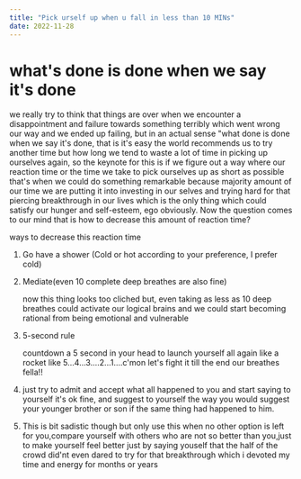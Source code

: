 ```yaml
---
title: "Pick urself up when u fall in less than 10 MINs"
date: 2022-11-28
---
```


#  what's done is done when we say it's done

we really try to think that things are over when we encounter a disappointment and failure towards something terribly which went wrong our way and we ended up failing, but in an actual sense "what done is done when we say it's done, that is it's easy the world recommends us to try another time but how long we tend to waste a lot of time in picking up ourselves again, so the keynote for this is if we figure out a way where our reaction time or the time we take to pick ourselves up as short as possible that's when we could do something remarkable because majority amount of our time we are putting it into investing in our selves and trying hard for that piercing breakthrough in our lives which is the only thing which could satisfy our hunger and self-esteem, ego obviously. Now the question comes to our mind that is how to decrease this amount of reaction time?

ways to decrease this reaction time

1) Go have a shower (Cold or hot according to your preference, I  prefer cold)

2) Mediate(even 10 complete deep breathes are also fine)

    now this thing looks too cliched but, even taking as less as 10 deep breathes could activate our logical brains and we could start becoming rational from being emotional and vulnerable 

3) 5-second rule

    countdown a 5 second in your head to launch yourself all again like a rocket like 5...4...3....2...1....c'mon let's fight it till the end our breathes fella!!

4) just try to admit and accept what all happened to you and start saying to yourself it's ok fine, and suggest to yourself the way you would suggest your younger brother or son if the same thing had happened to him. 

5) This is bit sadistic though but only use this when no other option is left for you,compare yourself with others who are not so better than you,just to make yourself feel better just by saying youself that the half of the crowd did'nt even dared to try for that breakthrough which i devoted my time and energy  for months or years  

